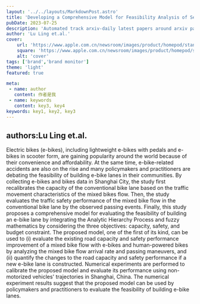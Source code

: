 ---layout: '../../layouts/MarkdownPost.astro'title: 'Developing a Comprehensive Model for Feasibility Analysis of Separated Bike Lanes and Electric Bike Lanes: A Case Study in Shanghai, China'pubDate: 2023-07-25description: 'Automated track arxiv-daily latest papers around arxiv paper daily template'author: 'Lu Ling et.al.'cover:    url: 'https://www.apple.com.cn/newsroom/images/product/homepod/standard/Apple-HomePod-hero-230118_big.jpg.large_2x.jpg'    square: 'https://www.apple.com.cn/newsroom/images/product/homepod/standard/Apple-HomePod-hero-230118_big.jpg.large_2x.jpg'    alt: 'cover'tags: ['brand','brand monitor']theme: 'light'featured: truemeta: - name: author   content: 作者是我 - name: keywords   content: key3, key4keywords: key1, key2, key3---## authors:Lu Ling et.al. Electric bikes (e-bikes), including lightweight e-bikes with pedals and e-bikes in scooter form, are gaining popularity around the world because of their convenience and affordability. At the same time, e-bike-related accidents are also on the rise and many policymakers and practitioners are debating the feasibility of building e-bike lanes in their communities. By collecting e-bikes and bikes data in Shanghai City, the study first recalibrates the capacity of the conventional bike lane based on the traffic movement characteristics of the mixed bikes flow. Then, the study evaluates the traffic safety performance of the mixed bike flow in the conventional bike lane by the observed passing events. Finally, this study proposes a comprehensive model for evaluating the feasibility of building an e-bike lane by integrating the Analytic Hierarchy Process and fuzzy mathematics by considering the three objectives: capacity, safety, and budget constraint. The proposed model, one of the first of its kind, can be used to (i) evaluate the existing road capacity and safety performance improvement of a mixed bike flow with e-bikes and human-powered bikes by analyzing the mixed bike flow arrival rate and passing maneuvers, and (ii) quantify the changes to the road capacity and safety performance if a new e-bike lane is constructed. Numerical experiments are performed to calibrate the proposed model and evaluate its performance using non-motorized vehicles' trajectories in Shanghai, China. The numerical experiment results suggest that the proposed model can be used by policymakers and practitioners to evaluate the feasibility of building e-bike lanes.
